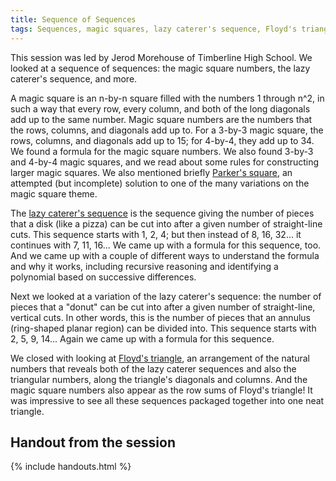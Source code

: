 ```yaml
---
title: Sequence of Sequences
tags: Sequences, magic squares, lazy caterer's sequence, Floyd's triangle
---
```


This session was led by Jerod Morehouse of Timberline High School.
We looked at a sequence of sequences:
the magic square numbers,
the lazy caterer's sequence,
and more.

A magic square is an n-by-n square filled with the numbers 1 through n^2,
in such a way that every row, every column, and both of the long diagonals add up to
the same number.
Magic square numbers are the numbers that the rows, columns, and diagonals add up to.
For a 3-by-3 magic square, the rows, columns, and diagonals add up to 15;
for 4-by-4, they add up to 34.
We found a formula for the magic square numbers.
We also found 3-by-3 and 4-by-4 magic squares,
and we read about some rules for constructing larger magic squares.
We also mentioned briefly
<a href="http://www.bradyharanblog.com/the-parker-square/">Parker's square</a>,
an attempted (but incomplete) solution to one of the many variations on the magic square theme.

The <a href="https://en.wikipedia.org/wiki/Lazy_caterer's_sequence">lazy caterer's sequence</a>
is the sequence giving the number of pieces that a disk
(like a pizza) can be cut into after a given number of straight-line cuts.
This sequence starts with 1, 2, 4; but then instead of 8, 16, 32... it continues with
7, 11, 16...
We came up with a formula for this sequence, too.
And we came up with a couple of different ways to understand the formula and why it works,
including recursive reasoning and identifying a polynomial based on successive differences.

Next we looked at a variation of the lazy caterer's sequence: the number of pieces
that a "donut" can be cut into after a given number of straight-line, vertical cuts.
In other words, this is the number of pieces that an annulus (ring-shaped planar region)
can be divided into.
This sequence starts with 2, 5, 9, 14...
Again we came up with a formula for this sequence.

We closed with looking at <a href="https://en.wikipedia.org/wiki/Floyd%27s_triangle">Floyd's triangle</a>,
an arrangement of the natural numbers that reveals both of the lazy caterer sequences
and also the triangular numbers, along the triangle's diagonals and columns.
And the magic square numbers also appear as the row sums of Floyd's triangle!
It was impressive to see all these sequences packaged together into one neat triangle.

## Handout from the session

{% include handouts.html %}

